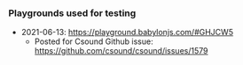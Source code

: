 
### Playgrounds used for testing

- 2021-06-13: https://playground.babylonjs.com/#GHJCW5
    - Posted for Csound Github issue: https://github.com/csound/csound/issues/1579